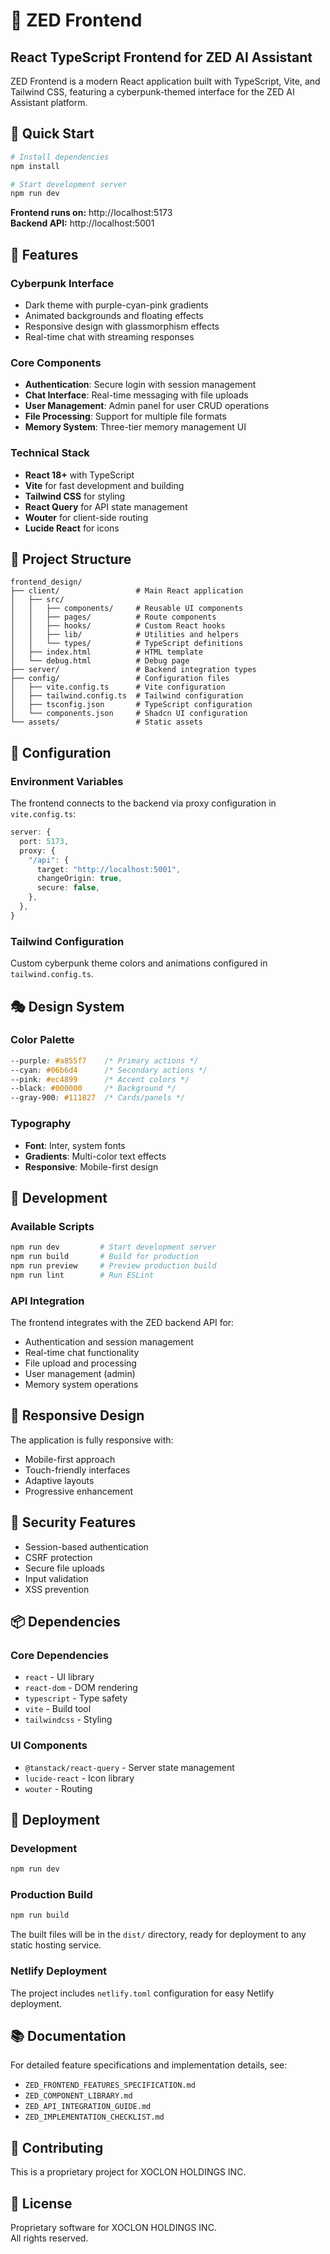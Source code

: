 # 🎯 ZED Frontend
## React TypeScript Frontend for ZED AI Assistant

ZED Frontend is a modern React application built with TypeScript, Vite, and Tailwind CSS, featuring a cyberpunk-themed interface for the ZED AI Assistant platform.

## 🚀 Quick Start

```bash
# Install dependencies
npm install

# Start development server
npm run dev
```

**Frontend runs on:** http://localhost:5173  
**Backend API:** http://localhost:5001

## 🎨 Features

### **Cyberpunk Interface**
- Dark theme with purple-cyan-pink gradients
- Animated backgrounds and floating effects
- Responsive design with glassmorphism effects
- Real-time chat with streaming responses

### **Core Components**
- **Authentication**: Secure login with session management
- **Chat Interface**: Real-time messaging with file uploads
- **User Management**: Admin panel for user CRUD operations
- **File Processing**: Support for multiple file formats
- **Memory System**: Three-tier memory management UI

### **Technical Stack**
- **React 18+** with TypeScript
- **Vite** for fast development and building
- **Tailwind CSS** for styling
- **React Query** for API state management
- **Wouter** for client-side routing
- **Lucide React** for icons

## 📁 Project Structure

```
frontend_design/
├── client/                 # Main React application
│   ├── src/
│   │   ├── components/     # Reusable UI components
│   │   ├── pages/          # Route components
│   │   ├── hooks/          # Custom React hooks
│   │   ├── lib/            # Utilities and helpers
│   │   └── types/          # TypeScript definitions
│   ├── index.html          # HTML template
│   └── debug.html          # Debug page
├── server/                 # Backend integration types
├── config/                 # Configuration files
│   ├── vite.config.ts      # Vite configuration
│   ├── tailwind.config.ts  # Tailwind configuration
│   ├── tsconfig.json       # TypeScript configuration
│   └── components.json     # Shadcn UI configuration
└── assets/                 # Static assets
```

## 🔧 Configuration

### Environment Variables
The frontend connects to the backend via proxy configuration in `vite.config.ts`:

```typescript
server: {
  port: 5173,
  proxy: {
    "/api": {
      target: "http://localhost:5001",
      changeOrigin: true,
      secure: false,
    },
  },
}
```

### Tailwind Configuration
Custom cyberpunk theme colors and animations configured in `tailwind.config.ts`.

## 🎭 Design System

### Color Palette
```css
--purple: #a855f7    /* Primary actions */
--cyan: #06b6d4      /* Secondary actions */
--pink: #ec4899      /* Accent colors */
--black: #000000     /* Background */
--gray-900: #111827  /* Cards/panels */
```

### Typography
- **Font**: Inter, system fonts
- **Gradients**: Multi-color text effects
- **Responsive**: Mobile-first design

## 🚀 Development

### Available Scripts
```bash
npm run dev         # Start development server
npm run build       # Build for production
npm run preview     # Preview production build
npm run lint        # Run ESLint
```

### API Integration
The frontend integrates with the ZED backend API for:
- Authentication and session management
- Real-time chat functionality
- File upload and processing
- User management (admin)
- Memory system operations

## 📱 Responsive Design

The application is fully responsive with:
- Mobile-first approach
- Touch-friendly interfaces
- Adaptive layouts
- Progressive enhancement

## 🔐 Security Features

- Session-based authentication
- CSRF protection
- Secure file uploads
- Input validation
- XSS prevention

## 📦 Dependencies

### Core Dependencies
- `react` - UI library
- `react-dom` - DOM rendering
- `typescript` - Type safety
- `vite` - Build tool
- `tailwindcss` - Styling

### UI Components
- `@tanstack/react-query` - Server state management
- `lucide-react` - Icon library
- `wouter` - Routing

## 🚀 Deployment

### Development
```bash
npm run dev
```

### Production Build
```bash
npm run build
```

The built files will be in the `dist/` directory, ready for deployment to any static hosting service.

### Netlify Deployment
The project includes `netlify.toml` configuration for easy Netlify deployment.

## 📚 Documentation

For detailed feature specifications and implementation details, see:
- `ZED_FRONTEND_FEATURES_SPECIFICATION.md`
- `ZED_COMPONENT_LIBRARY.md`
- `ZED_API_INTEGRATION_GUIDE.md`
- `ZED_IMPLEMENTATION_CHECKLIST.md`

## 🤝 Contributing

This is a proprietary project for XOCLON HOLDINGS INC.

## 📄 License

Proprietary software for XOCLON HOLDINGS INC.  
All rights reserved.
